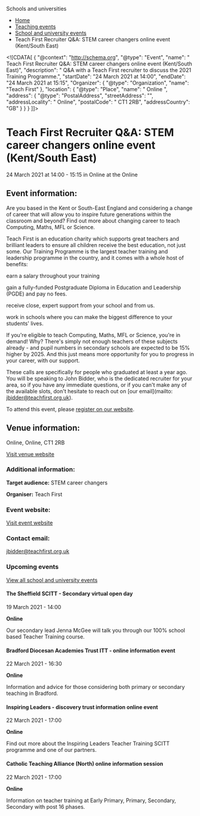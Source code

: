 Schools and universities

*   [Home](/)
*   [Teaching events](/teaching-events)
*   [School and university events](/teaching-events/training-provider-events)
*   Teach First Recruiter Q&A: STEM career changers online event (Kent/South East)

<!\[CDATA\[ { "@context": "http://schema.org", "@type": "Event", "name": " Teach First Recruiter Q&amp;A: STEM career changers online event (Kent/South East)", "description": " Q&amp;A with a Teach First recruiter to discuss the 2021 Training Programme.", "startDate": "24 March 2021 at 14:00", "endDate": "24 March 2021 at 15:15", "Organizer": { "@type": "Organization", "name": "Teach First" }, "location": { "@type": "Place", "name": " Online ", "address": { "@type": "PostalAddress", "streetAddress": "", "addressLocality": " Online", "postalCode": " CT1 2RB", "addressCountry": "GB" } } } \]\]>

Teach First Recruiter Q&A: STEM career changers online event (Kent/South East)
==============================================================================

24 March 2021 at 14:00 - 15:15 in Online at the Online

Event information:
------------------

Are you based in the Kent or South-East England and considering a change of career that will allow you to inspire future generations within the classroom and beyond? Find out more about changing career to teach Computing, Maths, MFL or Science.

Teach First is an education charity which supports great teachers and brilliant leaders to ensure all children receive the best education, not just some. Our Training Programme is the largest teacher training and leadership programme in the country, and it comes with a whole host of benefits:

earn a salary throughout your training  
  
gain a fully-funded Postgraduate Diploma in Education and Leadership (PGDE) and pay no fees.  
  
receive close, expert support from your school and from us.  
  
work in schools where you can make the biggest difference to your students' lives.

If you're eligible to teach Computing, Maths, MFL or Science, you're in demand! Why? There's simply not enough teachers of these subjects already - and pupil numbers in secondary schools are expected to be 15% higher by 2025. And this just means more opportunity for you to progress in your career, with our support.

These calls are specifically for people who graduated at least a year ago. You will be speaking to John Bidder, who is the dedicated recruiter for your area, so if you have any immediate questions, or if you can't make any of the available slots, don't hesitate to reach out on [our email](mailto: jbidder@teachfirst.org.uk). 

To attend this event, please [register on our website](https://www.eventbrite.co.uk/e/teach-first-recruiter-qa-stem-career-changers-kentsouth-east-tickets-146575271583).

Venue information:
------------------

Online, Online, CT1 2RB

[Visit venue website](https://www.eventbrite.co.uk/e/teach-first-recruiter-qa-stem-career-changers-kentsouth-east-tickets-146575271583 "Online")

### Additional information:

**Target audience:** STEM career changers

**Organiser:** Teach First

### Event website:

[Visit event website](https://www.eventbrite.co.uk/e/teach-first-recruiter-qa-stem-career-changers-kentsouth-east-tickets-146575271583)

### Contact email:

[jbidder@teachfirst.org.uk](mailto:jbidder@teachfirst.org.uk)

### Upcoming events

[View all school and university events](/teaching-events/training-provider-events)

[](/teaching-events/training-provider-events/210319-the-sheffield-scitt-secondary-virtual-open-day)

#### The Sheffield SCITT - Secondary virtual open day

19 March 2021 - 14:00

**Online**

Our secondary lead Jenna McGee will talk you through our 100% school based Teacher Training course.

[](/teaching-events/training-provider-events/210322-bradford-diocesan-academies-trust-itt-online-information-event)

#### Bradford Diocesan Academies Trust ITT - online information event

22 March 2021 - 16:30

**Online**

Information and advice for those considering both primary or secondary teaching in Bradford.

[](/teaching-events/training-provider-events/210322-inspiring-leaders-discovery-trust-information-online-event)

#### Inspiring Leaders - discovery trust information online event

22 March 2021 - 17:00

**Online**

Find out more about the Inspiring Leaders Teacher Training SCITT programme and one of our partners.

[](/teaching-events/training-provider-events/210322-catholic-teaching-alliance-north-online-information-session)

#### Catholic Teaching Alliance (North) online information session

22 March 2021 - 17:00

**Online**

Information on teacher training at Early Primary, Primary, Secondary, Secondary with post 16 phases.